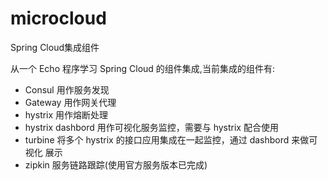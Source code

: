 # microcloud
Spring Cloud集成组件

 从一个 Echo 程序学习 Spring Cloud 的组件集成,当前集成的组件有:
- Consul
  用作服务发现
- Gateway
  用作网关代理
- hystrix
  用作熔断处理
- hystrix dashbord
  用作可视化服务监控，需要与 hystrix 配合使用
- turbine
  将多个 hystrix 的接口应用集成在一起监控，通过 dashbord 来做可视化
展示
- zipkin 服务链路跟踪(使用官方服务版本已完成)
